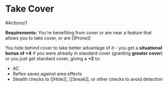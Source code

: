 # Take Cover

#Actions/1 

**Requirements:** You're benefiting from cover or are near a feature that allows you to take cover, or are [[Prone]]

You hide behind cover to take better advantage of it - you get a **situational bonus of +4** if you were already in standard cover (granting **greater cover**) or you just get standard cover, giving a **+2** to:
* AC
* Reflex saves against area effects
* Stealth checks to [[Hide]], [[Sneak]], or other checks to avoid detection

